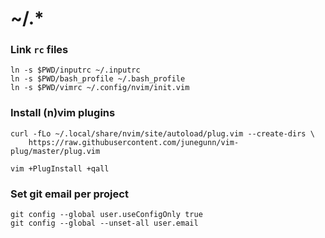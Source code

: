 # ~/.\*



### Link `rc` files
```
ln -s $PWD/inputrc ~/.inputrc
ln -s $PWD/bash_profile ~/.bash_profile
ln -s $PWD/vimrc ~/.config/nvim/init.vim
```


### Install (n)vim plugins

```
curl -fLo ~/.local/share/nvim/site/autoload/plug.vim --create-dirs \
    https://raw.githubusercontent.com/junegunn/vim-plug/master/plug.vim

vim +PlugInstall +qall
```



### Set git email per project

```
git config --global user.useConfigOnly true
git config --global --unset-all user.email
```
